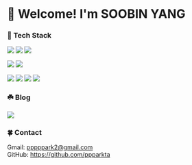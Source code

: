 # 🌱 Welcome! I'm SOOBIN YANG

### 🌿 Tech Stack
<img src="https://img.shields.io/badge/Java-3776AB?style=for-the-badge&logoColor=white"> <img src="https://img.shields.io/badge/Python-3776AB?style=for-the-badge&logo=Python&logoColor=white"> <img src="https://img.shields.io/badge/C/C++-A8B9CC?style=for-the-badge&logo=C&logoColor=white"> <br>

<img src="https://img.shields.io/badge/Django-092E20?style=for-the-badge&logo=Django&logoColor=white"> <img src="https://img.shields.io/badge/Spring Boot-6DB33F?style=for-the-badge&logo=SpringBoot&logoColor=white">  <br>

<img src="https://img.shields.io/badge/HTML-E34F26?style=for-the-badge&logo=HTML5&logoColor=white"> <img src="https://img.shields.io/badge/CSS-1572B6?style=for-the-badge&logo=CSS3&logoColor=white"> <img src="https://img.shields.io/badge/JavaScript-F7DF1E?style=for-the-badge&logo=JavaScript&logoColor=white"> <img src="https://img.shields.io/badge/React-61DAFB?style=for-the-badge&logo=React&logoColor=white"><br>

### ☘️ Blog

[<img src="https://img.shields.io/badge/velog-20C997?style=for-the-badge&logo=Velog&logoColor=white">](https://velog.io/@ppparkta) <br>

### 🍀 Contact

Gmail: pppppark2@gmail.com <br>
GitHub: https://github.com/ppparkta <br>
